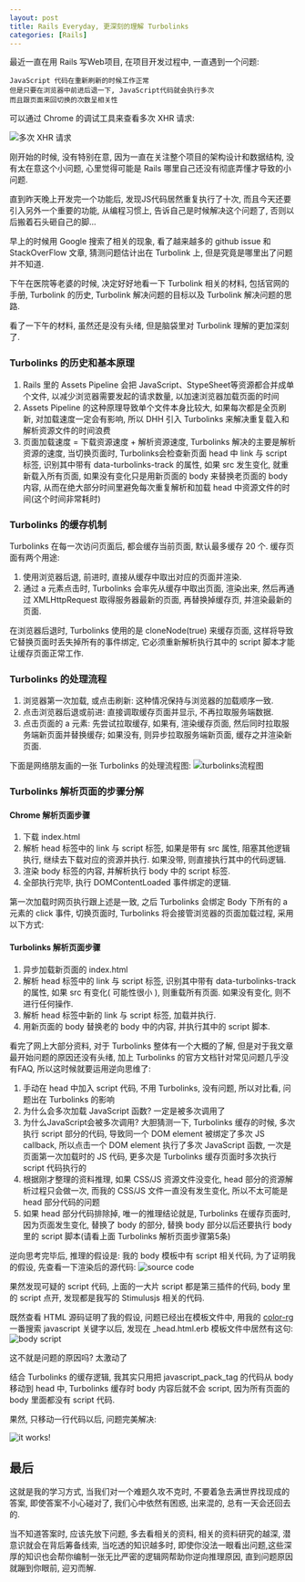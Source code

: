 ```yaml
---
layout: post
title: Rails Everyday, 更深刻的理解 Turbolinks
categories: [Rails]
---
```


最近一直在用 Rails 写Web项目, 在项目开发过程中, 一直遇到一个问题:
```
JavaScript 代码在重新刷新的时候工作正常
但是只要在浏览器中前进后退一下, JavaScript代码就会执行多次
而且跟页面来回切换的次数呈相关性
```

可以通过 Chrome 的调试工具来查看多次 XHR 请求:

![多次 XHR 请求]({{site.url}}/pics/turbolinks/turbolinks-1.png)


刚开始的时候, 没有特别在意, 因为一直在关注整个项目的架构设计和数据结构, 没有太在意这个小问题, 心里觉得可能是 Rails 哪里自己还没有彻底弄懂才导致的小问题.

直到昨天晚上开发完一个功能后, 发现JS代码居然重复执行了十次, 而且今天还要引入另外一个重要的功能, 从编程习惯上, 告诉自己是时候解决这个问题了, 否则以后搬着石头砸自己的脚...

早上的时候用 Google 搜索了相关的现象, 看了越来越多的 github issue 和 StackOverFlow 文章, 猜测问题估计出在 Turbolink 上, 但是究竟是哪里出了问题并不知道.

下午在医院等老婆的时候, 决定好好地看一下 Turbolink 相关的材料, 包括官网的手册, Turbolink 的历史, Turbolink 解决问题的目标以及 Turbolink 解决问题的思路.

看了一下午的材料, 虽然还是没有头绪, 但是脑袋里对 Turbolink 理解的更加深刻了.

### Turbolinks 的历史和基本原理
1. Rails 里的 Assets Pipeline 会把 JavaScript、StypeSheet等资源都合并成单个文件, 以减少浏览器需要发起的请求数量, 以加速浏览器加载页面的时间
2. Assets Pipeline 的这种原理导致单个文件本身比较大, 如果每次都是全页刷新, 对加载速度一定会有影响, 所以 DHH 引入 Turbolinks 来解决重复载入和解析资源文件的时间浪费
3. 页面加载速度 = 下载资源速度 + 解析资源速度, Turbolinks 解决的主要是解析资源的速度, 当切换页面时, Turbolinks会检查新页面 head 中 link 与 script 标签, 识别其中带有 data-turbolinks-track 的属性, 如果 src 发生变化, 就重新载入所有页面, 如果没有变化只是用新页面的 body 来替换老页面的 body 内容, 从而在绝大部分时间里避免每次重复解析和加载 head 中资源文件的时间(这个时间非常耗时)

### Turbolinks 的缓存机制
Turbolinks 在每一次访问页面后, 都会缓存当前页面, 默认最多缓存 20 个. 缓存页面有两个用途:
1. 使用浏览器后退, 前进时, 直接从缓存中取出对应的页面并渲染.
2. 通过 a 元素点击时, Turbolinks 会率先从缓存中取出页面, 渲染出来, 然后再通过 XMLHttpRequest 取得服务器最新的页面, 再替换掉缓存页, 并渲染最新的页面.

在浏览器后退时, Turbolinks 使用的是 cloneNode(true) 来缓存页面, 这样将导致它替换页面时丢失掉所有的事件绑定, 它必须重新解析执行其中的 script 脚本才能让缓存页面正常工作.

### Turbolinks 的处理流程
1. 浏览器第一次加载, 或点击刷新: 这种情况保持与浏览器的加载顺序一致.
2. 点击浏览器后退或前进: 直接调取缓存页面并显示, 不再拉取服务端数据.
3. 点击页面的 a 元素: 先尝试拉取缓存, 如果有, 渲染缓存页面, 然后同时拉取服务端新页面并替换缓存; 如果没有, 则异步拉取服务端新页面, 缓存之并渲染新页面.

下面是网络朋友画的一张 Turbolinks 的处理流程图:
![turbolinks流程图]({{site.url}}/pics/turbolinks/turbolinks-2.png)

### Turbolinks 解析页面的步骤分解

#### Chrome 解析页面步骤
1. 下载 index.html
2. 解析 head 标签中的 link 与 script 标签, 如果是带有 src 属性, 阻塞其他逻辑执行, 继续去下载对应的资源并执行. 如果没带, 则直接执行其中的代码逻辑.
3. 渲染 body 标签的内容, 并解析执行 body 中的 script 标签.
4. 全部执行完毕, 执行 DOMContentLoaded 事件绑定的逻辑.

第一次加载时网页执行跟上述是一致, 之后 Turbolinks 会绑定 Body 下所有的 a 元素的 click 事件, 切换页面时, Turbolinks 将会接管浏览器的页面加载过程, 采用以下方式:

#### Turbolinks 解析页面步骤
1. 异步加载新页面的 index.html
2. 解析 head 标签中的 link 与 script 标签, 识别其中带有 data-turbolinks-track 的属性, 如果 src 有变化( 可能性很小 ), 则重载所有页面. 如果没有变化, 则不进行任何操作.
3. 解析 head 标签中新的 link 与 script 标签, 加载并执行.
4. 用新页面的 body 替换老的 body 中的内容, 并执行其中的 script 脚本.

看完了网上大部分资料, 对于 Turbolinks 整体有一个大概的了解, 但是对于我文章最开始问题的原因还没有头绪, 加上 Turbolinks 的官方文档针对常见问题几乎没有FAQ, 所以这时候就要运用逆向思维了:
1. 手动在 head 中加入 script 代码, 不用 Turbolinks, 没有问题, 所以对比看, 问题出在 Turbolinks 的影响
2. 为什么会多次加载 JavaScript 函数? 一定是被多次调用了
3. 为什么JavaScript会被多次调用? 大胆猜测一下, Turbolinks 缓存的时候, 多次执行 script 部分的代码, 导致同一个 DOM element 被绑定了多次 JS callback, 所以点击一个 DOM element 执行了多次 JavaScript 函数, 一次是页面第一次加载时的 JS 代码, 更多次是 Turbolinks 缓存页面时多次执行 script 代码执行的
4. 根据刚才整理的资料推理, 如果 CSS/JS 资源文件没变化, head 部分的资源解析过程只会做一次, 而我的 CSS/JS 文件一直没有发生变化, 所以不太可能是 head 部分代码的问题
5. 如果 head 部分代码排除掉, 唯一的推理结论就是, Turbolinks 在缓存页面时, 因为页面发生变化, 替换了 body 的部分, 替换 body 部分以后还要执行 body 里的 script 脚本(请看上面 Turbolinks 解析页面步骤第5条)

逆向思考完毕后, 推理的假设是: 我的 body 模板中有 script 相关代码, 为了证明我的假设, 先查看一下渲染后的源代码:
![source code]({{site.url}}/pics/turbolinks/turbolinks-3.png)

果然发现可疑的 script 代码, 上面的一大片 script 都是第三插件的代码, body 里的 script 点开, 发现都是我写的 Stimulusjs 相关的代码.

既然查看 HTML 源码证明了我的假设, 问题已经出在模板文件中, 用我的 [color-rg](https://github.com/manateelazycat/color-rg) 一番搜索 javascript 关键字以后, 发现在 _head.html.erb 模板文件中居然有这句:
![body script]({{site.url}}/pics/turbolinks/turbolinks-4.png)

这不就是问题的原因吗? 太激动了

结合 Turbolinks 的缓存逻辑, 我其实只用把 javascript_pack_tag 的代码从 body 移动到 head 中, Turbolinks 缓存时 body 内容后就不会 script, 因为所有页面的 body 里面都没有 script 代码.

果然, 只移动一行代码以后, 问题完美解决:

![it works!]({{site.url}}/pics/turbolinks/turbolinks-5.png)

## 最后
这就是我的学习方式, 当我们对一个难题久攻不克时, 不要着急去满世界找现成的答案, 即使答案不小心碰对了, 我们心中依然有困惑, 出来混的, 总有一天会还回去的.

当不知道答案时, 应该先放下问题, 多去看相关的资料, 相关的资料研究的越深, 潜意识就会在背后筹备线索, 当吃透的知识越多时, 即使你没法一眼看出问题,这些深厚的知识也会帮你编制一张无比严密的逻辑网帮助你逆向推理原因, 直到问题原因就蹦到你眼前, 迎刃而解.
